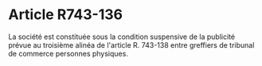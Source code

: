 # Article R743-136

La société est constituée sous la condition suspensive de la publicité prévue au troisième alinéa de l'article R. 743-138 entre greffiers de tribunal de commerce personnes physiques.
